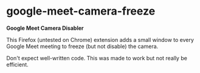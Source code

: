 # google-meet-camera-freeze

<b>Google Meet Camera Disabler</b>

This Firefox (untested on Chrome) extension adds a small window to every Google Meet meeting to freeze (but not disable) the camera.

Don't expect well-written code. This was made to work but not really be efficient.
